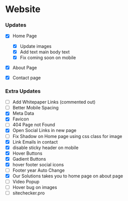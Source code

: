 # Website


### Updates
- [x] Home Page
    - [x] Update images
    - [x] Add text main body text
    - [x] Fix coming soon on mobile
- [x] About Page
- [x] Contact page


### Extra Updates
- [ ] Add Whitepaper Links (commented out)
- [ ] Better Mobile Spacing
- [x] Meta Data
- [x] Favicon
- [ ] 404 Page not Found
- [x] Open Social Links in new page
- [ ] Fix Shadow on Home page using css class for image
- [x] Link Emails in contact
- [x] disable sticky header on mobile
- [x] Hover Buttons
- [x] Gadient Buttons
- [x] hover footer social icons
- [ ] Footer year Auto Change
- [x] Our Solutions takes you to home page on about page
- [ ] Video Popup
- [ ] Hover bug on images
- [ ] sitechecker.pro
